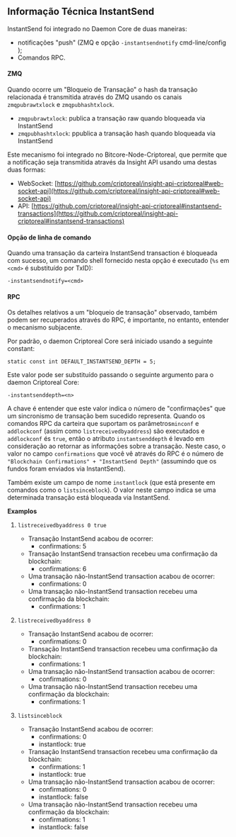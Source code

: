 ## Informação Técnica InstantSend

InstantSend foi integrado no Daemon Core de duas maneiras:
* notificações "push" (ZMQ e opção `-instantsendnotify` cmd-line/config );
* Comandos RPC.

#### ZMQ

Quando ocorre um "Bloqueio de Transação" o hash da transação relacionada é transmitida através do ZMQ usando os canais `zmqpubrawtxlock` e `zmqpubhashtxlock`.

* `zmqpubrawtxlock`: publica a transação raw quando bloqueada via InstantSend
* `zmqpubhashtxlock`: ppublica a transação hash quando bloqueada via InstantSend

Este mecanismo foi integrado no Bitcore-Node-Criptoreal, que permite que a notificação seja transmitida através da Insight API usando uma destas duas formas:
* WebSocket: [https://github.com/criptoreal/insight-api-criptoreal#web-socket-api](https://github.com/criptoreal/insight-api-criptoreal#web-socket-api)
* API: [https://github.com/criptoreal/insight-api-criptoreal#instantsend-transactions](https://github.com/criptoreal/insight-api-criptoreal#instantsend-transactions)

#### Opção de linha de comando

Quando uma transação da carteira InstantSend transaction é bloqueada com sucesso, um comando shell fornecido nesta opção é executado (`%s` em `<cmd>` é substituído por TxID):

```
-instantsendnotify=<cmd>
```

#### RPC

Os detalhes relativos a um "bloqueio de transação" observado, também podem ser recuperados através do RPC, é importante, no entanto, entender o mecanismo subjacente.

Por padrão, o daemon Criptoreal Core será iniciado usando a seguinte constant:

```
static const int DEFAULT_INSTANTSEND_DEPTH = 5;
```

Este valor pode ser substituído passando o seguinte argumento para o daemon Criptoreal Core:

```
-instantsenddepth=<n>
```

A chave é entender que este valor indica o número de "confirmações" que um sincronismo de transação bem sucedido representa. Quando os comandos RPC da carteira que suportam os parâmetros`minconf` e `addlockconf` (assim como `listreceivedbyaddress`) são executados e  `addlockconf` és `true`, então o atributo `instantsenddepth` é levado em consideração ao retornar as informações sobre a transação. Neste caso, o valor no campo `confirmations` que você vê através do RPC é o número de `"Blockchain Confirmations" + "InstantSend Depth"` (assumindo que os fundos foram enviados via InstantSend).

Também existe um campo de nome `instantlock` (que está presente em comandos como o `listsinceblock`). O valor neste campo indica se uma determinada transação está bloqueada via InstantSend.

**Examplos**

1. `listreceivedbyaddress 0 true`
   * Transação InstantSend acabou de ocorrer:
        * confirmations: 5
   * Transação InstantSend transaction recebeu uma confirmação da blockchain:
        * confirmations: 6
   * Uma transação não-InstantSend transaction acabou de ocorrer:
        * confirmations: 0
   * Uma transação não-InstantSend transaction recebeu uma confirmação da blockchain:
        * confirmations: 1

2. `listreceivedbyaddress 0`
   * Transação InstantSend acabou de ocorrer:
        * confirmations: 0
   * Transação InstantSend transaction recebeu uma confirmação da blockchain:
        * confirmations: 1
   * Uma transação não-InstantSend transaction acabou de ocorrer:
        * confirmations: 0
   * Uma transação não-InstantSend transaction recebeu uma confirmação da blockchain:
        * confirmations: 1

3. `listsinceblock`
    * Transação InstantSend acabou de ocorrer:
        * confirmations: 0
        * instantlock: true
    * Transação InstantSend transaction recebeu uma confirmação da blockchain:
        * confirmations: 1
        * instantlock: true
    * Uma transação não-InstantSend transaction acabou de ocorrer:
        * confirmations: 0
        * instantlock: false
    * Uma transação não-InstantSend transaction recebeu uma confirmação da blockchain:
        * confirmations: 1
        * instantlock: false
